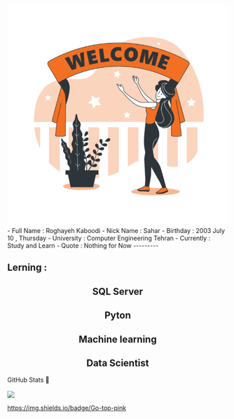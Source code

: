 <img align = "center" src = "https://github.com/Roghi-Kaboodi/Roghi-Kaboodi/blob/main/Welcome-bro-752x752.png?raw=true" />
- Full Name : Roghayeh Kaboodi
- Nick Name : Sahar
- Birthday : 2003 July 10 , Thursday
- University : Computer Engineering Tehran
- Currently : Study and Learn
- Quote : Nothing for Now
---------


<h2> Lerning : </h2>
<h2 align = "center"> SQL Server </h2>
<h2 align = "center"> Pyton </h2>
<h2 align = "center"> Machine learning </h2>
<h2 align = "center"> Data Scientist </h2>


GitHub Stats 🚀

<img align = "center" src = "https://github-readme-stats.vercel.app/api?username=Roghi-Kaboodi&show_icons=true&theme=radical" />

https://img.shields.io/badge/Go-top-pink

